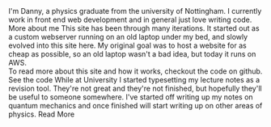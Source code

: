 <PostLayout title="DANNY WRAY" subTitle="software developer" logoAnimateOff={false} pageTitleHeight="100vh">
    <TitledSection title="Who am I?">
        <Description>
            I'm Danny, a physics graduate from the university of Nottingham. I currently work in front end web development and in general just love writing code.
        </Description>
        <LinkButton href="/about">More about me</LinkButton>
    </TitledSection>
    <TitledSection title="Building a Blog">
        <Description>
            This site has been through many iterations. It started out as a custom webserver running on an old laptop under my bed, and slowly evolved into this site here. My original goal was to host a website for as cheap as possible, so an old laptop wasn't a bad idea, but today it runs on AWS.
            <br/>
            To read more about this site and how it works, checkout the code on github.
        </Description>
        <LinkButton href={constants.Links.GithubSiteRepo}>See the code</LinkButton>
    </TitledSection>
    <TitledSection title="Physics Notes" mb={100}>
        <Description>
            While at University I started typesetting my lecture notes as a revision tool. They're not great and they're not finished, but hopefully they'll be useful to someone somewhere. I've started off writing up my notes on quantum mechanics and once finished will start writing up on other areas of physics.
        </Description>
        <LinkButton href="/physics">Read More</LinkButton>
    </TitledSection>
</PostLayout>
